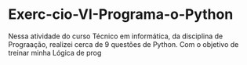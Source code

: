 # Exerc-cio-VI-Programa-o-Python
Nessa atividade do curso Técnico em informática, da disciplina de Prograação, realizei cerca de 9 questões de Python.  Com o objetivo de treinar minha Lógica de prog
